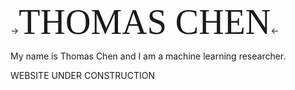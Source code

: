-><span style="font-family:Papyrus; font-size:4em;">THOMAS CHEN</span><-

My name is Thomas Chen and I am a machine learning researcher.

WEBSITE UNDER CONSTRUCTION
